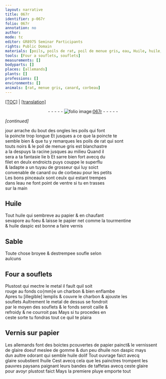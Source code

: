 ```yaml
---
layout: narrative
title: 067r
identifier: p-067r
folio: 067r
annotation: no
author:
mode: tc
editor: GR8975 Seminar Participants
rights: Public Domain
materials: [poils, poils de rat, poil de menue gris, eau, Huile, huile, papier, tourmentine, huile daspic, metal, charbon, glaire doeuf, gomme, aspic, huile dolif, glaire, taffetas]
tools: [Four a souflets, souflets]
measurements: []
bodyparts: []
places: [allemands]
plants: []
professions: []
environments: []
animals: [rat, menue gris, canard, corbeau]
---
```


<p><a href="{{ site.baseurl }}/diplomatic/">[TOC]</a> | <a href="{{ site.baseurl }}/texts/p-067r_tl/">[translation]</a></p><div class="folio" align="center">- - - - - <a href="http://gallica.bnf.fr/ark:/12148/btv1b10500001g/f139.image" target="_blank"><img src="https://cu-mkp.github.io/2017-workshop-edition/assets/photo-icon.png" alt="folio image: " style="display:inline-block; margin-bottom:-3px;"/>067r</a> - - - - - </div>  
 
*[continued]*
  
 jour arrache du bout des ongles les <span class="m">poils</span> qui font<br/> la poincte trop longue Et jusques a ce que la poincte te<br/> semble bien & que tu y remarques les <span class="m">poils de <span class="al">rat</span></span> qui sont<br/> touts noirs & le <span class="m">poil de <span class="al">menue gris</span></span> est blanchastre<br/> <span class="del">a la</span> despuys la racine jusques au milieu Quand il<br/> sera a ta fantasie lie <span class="del">b</span> Et sarre bien fort avecq du<br/> filet en deulx endroicts puys couppe le superflu<br/> & ladapte a un tuyau de grosseur qui luy soict<br/> convenable de <span class="al">canard</span> ou de <span class="al">corbeau</span> pour les petits<br/> Les bons pinceaulx sont ceulx qui estant trempes<br/> dans l<span class="m">eau</span> ne font point de ventre si tu en trasses<br/> sur la main
 
 
  

## <span class="m">Huile</span>

 
Tout <span class="m">huile</span> qui sembreve au <span class="m">papier</span> & en chaufant<br/> sevapore au foeu & laisse le <span class="m">papier</span> net comme la <span class="m">tourmentine</span><br/> & <span class="m">huile daspic</span> est bonne a faire vernis
 
 
  

## Sable

 
Toute chose broyee & destrempee soufle selon<br/> aulcuns
 
 
  

## <span class="tl">Four a souflets</span>

 
Plustost qui mectre le <span class="m">metal</span> il fault quil soit<br/> rouge au fonds co{mm}e un <span class="m">charbon</span> & bien enflambe<br/> Apres tu <span class="del">[illegible]</span> lemplis & couvre le <span class="m">charbon</span> & ajouste les<br/> <span class="tl">souflets</span> Aultrement le <span class="m">metal</span> de dessus se fondroit<br/> par le moyen des <span class="tl">souflets</span> & le fonds seroit caille &<br/> refroidy & ne courroit pas Mays si tu procedes en<br/> ceste sorte tu fondras tout ce quil te plaira
 
 
  

## Vernis sur <span class="m">papier</span>

 
Les <span class="pl">allemands</span> font des boictes <span class="del">p</span>couvertes de <span class="m">papier</span> painct& le vernissent<br/> de <span class="m">glaire doeuf</span> meslee de <span class="m">gomme</span> & dun peu d<span class="m">huile</span> non d<span class="m">aspic</span> mays<br/> dun aultre odorant qui semble <span class="m">huile dolif</span> Tout ouvrage faict avecq<br/> <span class="m">glaire</span> soubstient l<span class="m">huile</span> Cest avecq cela que les painctres trompent les<br/> pauvres paysans paignant leurs bandes de <span class="m">taffetas</span> avecq ceste <span class="m">glaire</span><br/> pour avoyr plustost faict Mays la premiere pluye emporte tout
 
